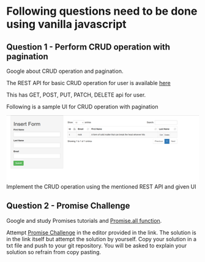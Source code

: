 # Following questions need to be done using vanilla javascript

## Question 1 - Perform CRUD operation with pagination

Google about CRUD operation and pagination. 


The REST API for basic CRUD operation for user is available [here](https://reqres.in/)

This has GET, POST, PUT, PATCH, DELETE api for user.

Following is a sample UI for CRUD operation with pagination

![Sample CRUD and pagination UI](form.png)
Implement the CRUD operation using the mentioned REST API and given UI


## Question 2 - Promise Challenge

Google and study Promises tutorials and [Promise.all function](https://dmitripavlutin.com/promise-all/).

Attempt [Promise Challenge](https://www.codingame.com/playgrounds/347/javascript-promises-mastering-the-asynchronous/the-last-challenge) in the editor provided in the link. The solution is in the link itself but attempt the solution by yourself. Copy your solution in a txt file and push to your git repository. You will be asked to explain your solution so refrain from copy pasting.





